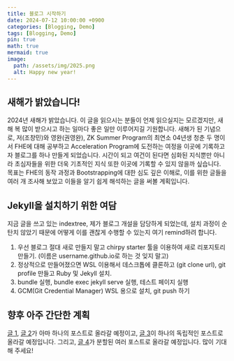 ```yaml
---
title: 블로그 시작하기
date: 2024-07-12 10:00:00 +0900
categories: [Blogging, Demo]
tags: [Blogging, Demo]
pin: true
math: true
mermaid: true
image:
  path: /assets/img/2025.png
  alt: Happy new year!
---
```


## 새해가 밝았습니다!

2024년 새해가 밝았습니다. 이 글을 읽으시는 분들이 언제 읽으실지는 모르겠지만, 새해 복 많이 받으시고 하는 일마다 좋은 일만 이루어지길 기원합니다. 새해가 된 기념으로, 저(조창민)와 영완(권영완), ZK Summer Program의 최연소 04년생 청춘 두 명이서 FHE에 대해 공부하고 Acceleration Program에 도전하는 여정을 이곳에 기록하고자 블로그를 하나 만들게 되었습니다. 시간이 되고 여건이 된다면 심화된 지식뿐만 아니라 초심자들을 위한 더욱 기초적인 지식 또한 이곳에 기록할 수 있지 않을까 싶습니다. 목표는 FHE의 동작 과정과 Bootstrapping에 대한 심도 깊은 이해로, 이를 위한 글들을 여러 개 조사해 보았고 이들을 알기 쉽게 해석하는 글을 써볼 계획입니다.

## Jekyll을 설치하기 위한 여담

지금 글을 쓰고 있는 indextree, 제가 블로그 개설을 담당하게 되었는데, 설치 과정이 순탄치 않았기 때문에 어떻게 이를 괜찮게 수행할 수 있는지 여기 remind하려 합니다.

1. 우선 블로그 절대 새로 만들지 말고 chirpy starter 툴을 이용하여 새로 리포지토리 만들기. (이름은 username.github.io로 하는 것 잊지 말고)
2. 정상적으로 만들어졌으면 WSL 이용해서 데스크톱에 클론하고 (git clone url), git profile 만들고 Ruby 및 Jekyll 설치.
3. bundle 실행, bundle exec jekyll serve 실행, 테스트 페이지 실행
4. GCM(Git Credential Manager) WSL 용으로 설치, git push 하기

## 향후 아주 간단한 계획

[글 1](https://blog.lambdaclass.com/fully-homomorphic-encryption/), [글 2](https://dualitytech.com/blog/bootstrapping-in-fully-homomorphic-encryption-fhe/)가 아마 하나의 포스트로 올라갈 예정이고, [글 3](https://queue.acm.org/detail.cfm?id=3561800)이 하나의 독립적인 포스트로 올라갈 예정입니다. 그리고, [글 4](https://shaih.github.io/pubs/he-chapter.pdf)가 분할된 여러 포스트로 올라갈 예정입니다. 많이 기대해 주세요!